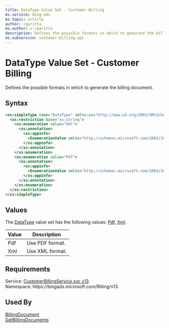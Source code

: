 ```yaml
---
title: DataType Value Set - Customer Billing
ms.service: bing-ads
ms.topic: article
author: rgaritta
ms.author: v-rgaritta
description: Defines the possible formats in which to generate the billing document.
ms.subservice: customer-billing-api
---
```

# DataType Value Set - Customer Billing
Defines the possible formats in which to generate the billing document.

## Syntax
```xml
<xs:simpleType name="DataType" xmlns:xs="http://www.w3.org/2001/XMLSchema">
  <xs:restriction base="xs:string">
    <xs:enumeration value="Xml">
      <xs:annotation>
        <xs:appinfo>
          <EnumerationValue xmlns="http://schemas.microsoft.com/2003/10/Serialization/">1</EnumerationValue>
        </xs:appinfo>
      </xs:annotation>
    </xs:enumeration>
    <xs:enumeration value="Pdf">
      <xs:annotation>
        <xs:appinfo>
          <EnumerationValue xmlns="http://schemas.microsoft.com/2003/10/Serialization/">2</EnumerationValue>
        </xs:appinfo>
      </xs:annotation>
    </xs:enumeration>
  </xs:restriction>
</xs:simpleType>
```

## <a name="values"></a>Values

The [DataType](datatype.md) value set has the following values: [Pdf](#pdf), [Xml](#xml).

|Value|Description|
|-----------|---------------|
|<a name="pdf"></a>Pdf|Use PDF format.|
|<a name="xml"></a>Xml|Use XML format.|

## Requirements
Service: [CustomerBillingService.svc v13](https://clientcenter.api.bingads.microsoft.com/Api/Billing/v13/CustomerBillingService.svc)  
Namespace: https\://bingads.microsoft.com/Billing/v13  

## Used By
[BillingDocument](billingdocument.md)  
[GetBillingDocuments](getbillingdocuments.md)  
